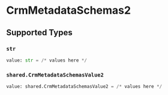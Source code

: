 # CrmMetadataSchemas2


## Supported Types

### `str`

```python
value: str = /* values here */
```

### `shared.CrmMetadataSchemasValue2`

```python
value: shared.CrmMetadataSchemasValue2 = /* values here */
```

